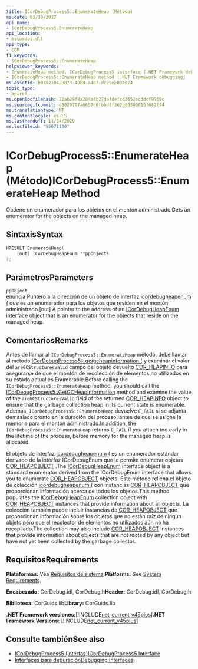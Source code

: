 ```yaml
---
title: ICorDebugProcess5::EnumerateHeap (Método)
ms.date: 03/30/2017
api_name:
- ICorDebugProcess5.EnumerateHeap
api_location:
- mscordbi.dll
api_type:
- COM
f1_keywords:
- ICorDebugProcess5::EnumerateHeap
helpviewer_keywords:
- EnumerateHeap method, ICorDebugProcess5 interface [.NET Framework debugging]
- ICorDebugProcess5::EnumerateHeap method [.NET Framework debugging]
ms.assetid: b0192104-6073-4089-a4df-dc29ee033074
topic_type:
- apiref
ms.openlocfilehash: 22ab29f8a204a4b27dafdefcd3652cc3dcf9769c
ms.sourcegitcommit: d8020797a6657d0fbbdff362b80300815f682f94
ms.translationtype: MT
ms.contentlocale: es-ES
ms.lasthandoff: 11/24/2020
ms.locfileid: "95671140"
---
```

# <a name="icordebugprocess5enumerateheap-method"></a><span data-ttu-id="314e9-102">ICorDebugProcess5::EnumerateHeap (Método)</span><span class="sxs-lookup"><span data-stu-id="314e9-102">ICorDebugProcess5::EnumerateHeap Method</span></span>

<span data-ttu-id="314e9-103">Obtiene un enumerador para los objetos en el montón administrado.</span><span class="sxs-lookup"><span data-stu-id="314e9-103">Gets an enumerator for the objects on the managed heap.</span></span>  
  
## <a name="syntax"></a><span data-ttu-id="314e9-104">Sintaxis</span><span class="sxs-lookup"><span data-stu-id="314e9-104">Syntax</span></span>  
  
```cpp  
HRESULT EnumerateHeap(  
    [out] ICorDebugHeapEnum **ppObjects  
);  
```  
  
## <a name="parameters"></a><span data-ttu-id="314e9-105">Parámetros</span><span class="sxs-lookup"><span data-stu-id="314e9-105">Parameters</span></span>  

 `ppObject`  
 <span data-ttu-id="314e9-106">enuncia Puntero a la dirección de un objeto de interfaz [icordebugheapenum (](icordebugheapenum-interface.md) que es un enumerador para los objetos que residen en el montón administrado.</span><span class="sxs-lookup"><span data-stu-id="314e9-106">[out] A pointer to the address of an [ICorDebugHeapEnum](icordebugheapenum-interface.md) interface object that is an enumerator for the objects that reside on the managed heap.</span></span>  
  
## <a name="remarks"></a><span data-ttu-id="314e9-107">Comentarios</span><span class="sxs-lookup"><span data-stu-id="314e9-107">Remarks</span></span>  

 <span data-ttu-id="314e9-108">Antes de llamar al `ICorDebugProcess5::EnumerateHeap` método, debe llamar al método [ICorDebugProcess5:: getgcheapinformation (](icordebugprocess5-getgcheapinformation-method.md) y examinar el valor del `areGCStructuresValid` campo del objeto devuelto [COR_HEAPINFO](cor-heapinfo-structure.md) para asegurarse de que el montón de recolección de elementos no utilizados en su estado actual es Enumerable.</span><span class="sxs-lookup"><span data-stu-id="314e9-108">Before calling the `ICorDebugProcess5::EnumerateHeap` method, you should call the [ICorDebugProcess5::GetGCHeapInformation](icordebugprocess5-getgcheapinformation-method.md) method and examine the value of the `areGCStructuresValid` field of the returned [COR_HEAPINFO](cor-heapinfo-structure.md) object to ensure that the garbage collection heap in its current state is enumerable.</span></span> <span data-ttu-id="314e9-109">Además, `ICorDebugProcess5::EnumerateHeap` devuelve `E_FAIL` si se adjunta demasiado pronto en la duración del proceso, antes de que se asigne la memoria para el montón administrado.</span><span class="sxs-lookup"><span data-stu-id="314e9-109">In addition, the `ICorDebugProcess5::EnumerateHeap` returns `E_FAIL` if you attach too early in the lifetime of the process, before memory for the managed heap is allocated.</span></span>  
  
 <span data-ttu-id="314e9-110">El objeto de interfaz [icordebugheapenum (](icordebugheapenum-interface.md) es un enumerador estándar derivado de la interfaz ICorDebugEnum que le permite enumerar objetos [COR_HEAPOBJECT](cor-heapobject-structure.md) .</span><span class="sxs-lookup"><span data-stu-id="314e9-110">The [ICorDebugHeapEnum](icordebugheapenum-interface.md) interface object is a standard enumerator derived from the ICorDebugEnum interface that allows you to enumerate [COR_HEAPOBJECT](cor-heapobject-structure.md) objects.</span></span> <span data-ttu-id="314e9-111">Este método rellena el objeto de colección [icordebugheapenum (](icordebugheapenum-interface.md) con instancias [COR_HEAPOBJECT](cor-heapobject-structure.md) que proporcionan información acerca de todos los objetos.</span><span class="sxs-lookup"><span data-stu-id="314e9-111">This method populates the [ICorDebugHeapEnum](icordebugheapenum-interface.md) collection object with [COR_HEAPOBJECT](cor-heapobject-structure.md) instances that provide information about all objects.</span></span> <span data-ttu-id="314e9-112">La colección también puede incluir instancias de [COR_HEAPOBJECT](cor-heapobject-structure.md) que proporcionan información sobre los objetos que no están raíz de ningún objeto pero que el recolector de elementos no utilizados aún no ha recopilado.</span><span class="sxs-lookup"><span data-stu-id="314e9-112">The collection may also include [COR_HEAPOBJECT](cor-heapobject-structure.md) instances that provide information about objects that are not rooted by any object but have not yet been collected by the garbage collector.</span></span>  
  
## <a name="requirements"></a><span data-ttu-id="314e9-113">Requisitos</span><span class="sxs-lookup"><span data-stu-id="314e9-113">Requirements</span></span>  

 <span data-ttu-id="314e9-114">**Plataformas:** Vea [Requisitos de sistema](../../get-started/system-requirements.md).</span><span class="sxs-lookup"><span data-stu-id="314e9-114">**Platforms:** See [System Requirements](../../get-started/system-requirements.md).</span></span>  
  
 <span data-ttu-id="314e9-115">**Encabezado:** CorDebug.idl, CorDebug.h</span><span class="sxs-lookup"><span data-stu-id="314e9-115">**Header:** CorDebug.idl, CorDebug.h</span></span>  
  
 <span data-ttu-id="314e9-116">**Biblioteca:** CorGuids.lib</span><span class="sxs-lookup"><span data-stu-id="314e9-116">**Library:** CorGuids.lib</span></span>  
  
 <span data-ttu-id="314e9-117">**.NET Framework versiones:**[!INCLUDE[net_current_v45plus](../../../../includes/net-current-v45plus-md.md)]</span><span class="sxs-lookup"><span data-stu-id="314e9-117">**.NET Framework Versions:** [!INCLUDE[net_current_v45plus](../../../../includes/net-current-v45plus-md.md)]</span></span>  
  
## <a name="see-also"></a><span data-ttu-id="314e9-118">Consulte también</span><span class="sxs-lookup"><span data-stu-id="314e9-118">See also</span></span>

- [<span data-ttu-id="314e9-119">ICorDebugProcess5 (Interfaz)</span><span class="sxs-lookup"><span data-stu-id="314e9-119">ICorDebugProcess5 Interface</span></span>](icordebugprocess5-interface.md)
- [<span data-ttu-id="314e9-120">Interfaces para depuración</span><span class="sxs-lookup"><span data-stu-id="314e9-120">Debugging Interfaces</span></span>](debugging-interfaces.md)
